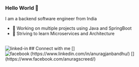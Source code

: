 ### Hello World 👋
I am a backend software engineer from India
- 🔭 Working on multiple projects using Java and SpringBoot
- 🌱 Striving to learn Microservices and Architecture
<br>
## Connect with me
[<img align="left" alt="linked-in" src="https://img.shields.io/badge/linkedin-%230077B5.svg?&style=for-the-badge&logo=linkedin&logoColor=white" />](https://www.linkedin.com/in/anuragjanbandhu/)
[<img align="left" alt="facebook" src="https://img.shields.io/badge/facebook-%231877F2.svg?&style=for-the-badge&logo=facebook&logoColor=white" />](https://www.facebook.com/anuragscreed/)
<br>
<br>
